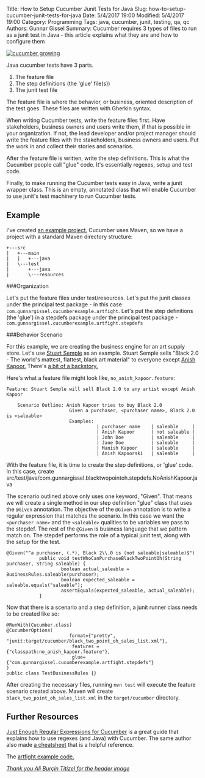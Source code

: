 ﻿Title: How to Setup Cucumber Junit Tests for Java
Slug: how-to-setup-cucumber-junit-tests-for-java
Date: 5/4/2017 19:00
Modified: 5/4/2017 19:00
Category: Programming
Tags: java, cucumber, junit, testing, qa, qc
Authors: Gunnar Gissel
Summary: Cucumber requires 3 types of files to run as a junit test in Java - this article explains what they are and how to configure them

<a href="https://flic.kr/p/9xmxaQ"><img src="http://i.imgur.com/bgIGcnol.jpg" alt="cucumber growing" title="growing cucumber"></a>

Java cucumber tests have 3 parts.

1. The feature file
2. The step definitions (the 'glue' file(s))
3. The junit test file

The feature file is where the behavior, or business, oriented description of the test goes.  These files are written with Gherkin syntax.

When writing Cucumber tests, write the feature files first.  Have stakeholders, business owners and users write them, if that is possible in your organization.  If not, the lead developer and/or project manager should write the feature files with the stakeholders, business owners and users.  Put the work in and collect their stories and scenarios. 

After the feature file is written, write the step definitions.  This is what the Cucumber people call "glue" code.  It's essentially regexes, setup and test code.

Finally, to make running the Cucumber tests easy in Java, write a junit wrapper class.  This is an empty, annotated class that will enable Cucumber to use junit's test machinery to run Cucumber tests.

Example
-----------

I've created [an example project.](https://github.com/monknomo/Cucumber-Example-Art-Fight/)  Cucumber uses Maven, so we have a project with a standard Maven directory structure:

    +---src
    |   +---main
    |   |   +---java
    |   \---test
    |       +---java
    |       \---resources

###Organization

Let's put the feature files under test/resources.  Let's put the junit classes under the principal test package - in this case `com.gunnargissel.cucumberexample.artfight`.  Let's put the step definitions (the 'glue') in a stepdefs package under the principal test package - `com.gunnargissel.cucumberexample.artfight.stepdefs`

###Behavior Scenario

For this example, we are creating the business engine for an art supply store.  Let's use [Stuart Semple](http://stuartsemple.com/projects/black-v1-0-beta-worlds-mattest-flattest-black-art-material/) as an example.  Stuart Semple sells "Black 2.0 - The world's mattest, flattest, black art material" to everyone except [Anish Kapoor.](http://anishkapoor.com/)  There's [a bit of a backstory.](https://www.format.com/magazine/features/art/anish-kapoor-stuart-semple-vantablack-blackest-black)

Here's what a feature file might look like, `no_anish_kapoor.feature`:

    Feature: Stuart Semple will sell Black 2.0 to any artist except Anish Kapoor

        Scenario Outline: Anish Kapoor tries to buy Black 2.0
                           Given a purchaser, <purchaser name>, Black 2.0 is <saleable>
                           Examples:
                                     | purchaser name    | saleable     |
                                     | Anish Kapoor      | not saleable |
                                     | John Doe          | saleable     |
                                     | Jane Doe          | saleable     |
                                     | Manish Kapoor     | saleable     |
                                     | Anish Kapoorski   | saleable     |

With the feature file, it is time to create the step definitions, or 'glue' code.  In this case, create src/test/java/com.gunnargissel.blacktwopointoh.stepdefs.NoAnishKapoor.java

The scenario outlined above only uses one keyword, "Given".  That means we will create a single method in our step definition "glue" class that uses the `@Given` annotation.  The objective of the `@Given` annotation is to write a regular expression that matches the scenario.  In this case we want the `<purchaser name>` and the `<saleable>` qualities to be variables we pass to the stepdef.  The rest of the `@Given` is business language that we pattern match on.  The stepdef performs the role of a typical junit test, along with the setup for the test.

    @Given("^a purchaser, (.*), Black 2\\.0 is (not saleable|saleable)$")
                public void testWhoCanPurchaseBlackTwoPointOh(String purchaser, String saleable) {
                        boolean actual_saleable = BusinessRules.saleable(purchaser);
                        boolean expected_saleable = saleable.equals("saleable");
                        assertEquals(expected_saleable, actual_saleable);
                }
    
Now that there is a scenario and a step definition, a junit runner class needs to be created like so:

    @RunWith(Cucumber.class)
    @CucumberOptions(
                           format={"pretty", "junit:target/cucumber/black_two_point_oh_sales_list.xml"},
                            features = {"classpath:no_anish_kapoor.feature"},
                            glue={"com.gunnargissel.cucumberexample.artfight.stepdefs"}
    )
    public class TestBusinessRules {}
    
After creating the necessary files, running `mvn test` will execute the feature scenario created above.  Maven will create `black_two_point_oh_sales_list.xml` in the `target/cucumber` directory.

Further Resources
-------------------

[Just Enough Regular Expressions for Cucumber](http://agileforall.com/just-enough-regular-expressions-for-cucumber/) is a great guide that explains how to use regexes (and Java) with Cucumber.  The same author also made [a cheatsheet](http://agileforall.com/just-enough-regular-expressions-for-cucumber/) that is a helpful reference.

The [artfight example code.](https://github.com/monknomo/Cucumber-Example-Art-Fight/)

[_Thank you Ali Burçin Titizel for the header image_](https://flic.kr/p/9xmxaQ)